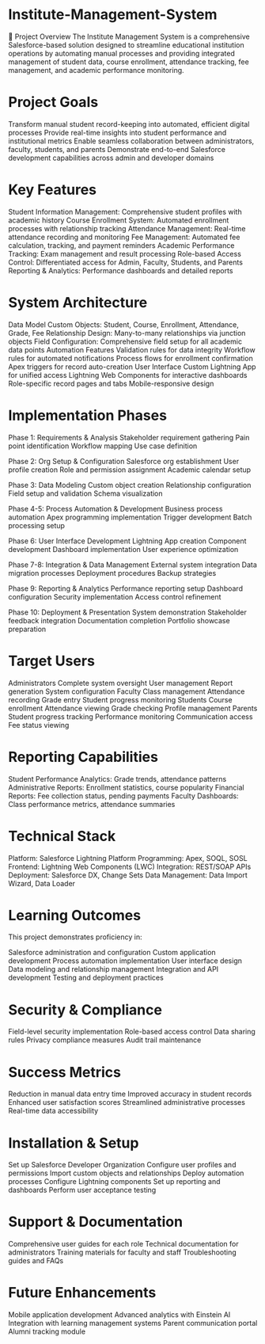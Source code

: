 # Institute-Management-System
📖 Project Overview
The Institute Management System is a comprehensive Salesforce-based solution designed to streamline educational institution operations by automating manual processes and providing integrated management of student data, course enrollment, attendance tracking, fee management, and academic performance monitoring.

# Project Goals

Transform manual student record-keeping into automated, efficient digital processes Provide real-time insights into student performance and institutional metrics
Enable seamless collaboration between administrators, faculty, students, and parents
Demonstrate end-to-end Salesforce development capabilities across admin and developer domains

# Key Features

Student Information Management: Comprehensive student profiles with academic history
Course Enrollment System: Automated enrollment processes with relationship tracking
Attendance Management: Real-time attendance recording and monitoring
Fee Management: Automated fee calculation, tracking, and payment reminders
Academic Performance Tracking: Exam management and result processing
Role-based Access Control: Differentiated access for Admin, Faculty, Students, and Parents
Reporting & Analytics: Performance dashboards and detailed reports

# System Architecture

Data Model
Custom Objects: Student, Course, Enrollment, Attendance, Grade, Fee
Relationship Design: Many-to-many relationships via junction objects
Field Configuration: Comprehensive field setup for all academic data points
Automation Features
Validation rules for data integrity
Workflow rules for automated notifications
Process flows for enrollment confirmation
Apex triggers for record auto-creation
User Interface
Custom Lightning App for unified access
Lightning Web Components for interactive dashboards
Role-specific record pages and tabs
Mobile-responsive design

# Implementation Phases

Phase 1: Requirements & Analysis
Stakeholder requirement gathering
Pain point identification
Workflow mapping
Use case definition

Phase 2: Org Setup & Configuration
Salesforce org establishment
User profile creation
Role and permission assignment
Academic calendar setup

Phase 3: Data Modeling
Custom object creation
Relationship configuration
Field setup and validation
Schema visualization

Phase 4-5: Process Automation & Development
Business process automation
Apex programming implementation
Trigger development
Batch processing setup

Phase 6: User Interface Development
Lightning App creation
Component development
Dashboard implementation
User experience optimization

Phase 7-8: Integration & Data Management
External system integration
Data migration processes
Deployment procedures
Backup strategies

Phase 9: Reporting & Analytics
Performance reporting setup
Dashboard configuration
Security implementation
Access control refinement

Phase 10: Deployment & Presentation
System demonstration
Stakeholder feedback integration
Documentation completion
Portfolio showcase preparation

# Target Users

Administrators
Complete system oversight
User management
Report generation
System configuration
Faculty
Class management
Attendance recording
Grade entry
Student progress monitoring
Students
Course enrollment
Attendance viewing
Grade checking
Profile management
Parents
Student progress tracking
Performance monitoring
Communication access
Fee status viewing

# Reporting Capabilities

Student Performance Analytics: Grade trends, attendance patterns
Administrative Reports: Enrollment statistics, course popularity
Financial Reports: Fee collection status, pending payments
Faculty Dashboards: Class performance metrics, attendance summaries

# Technical Stack

Platform: Salesforce Lightning Platform
Programming: Apex, SOQL, SOSL
Frontend: Lightning Web Components (LWC)
Integration: REST/SOAP APIs
Deployment: Salesforce DX, Change Sets
Data Management: Data Import Wizard, Data Loader

# Learning Outcomes

This project demonstrates proficiency in:

Salesforce administration and configuration
Custom application development
Process automation implementation
User interface design
Data modeling and relationship management
Integration and API development
Testing and deployment practices

# Security & Compliance

Field-level security implementation
Role-based access control
Data sharing rules
Privacy compliance measures
Audit trail maintenance

# Success Metrics

Reduction in manual data entry time
Improved accuracy in student records
Enhanced user satisfaction scores
Streamlined administrative processes
Real-time data accessibility

# Installation & Setup

Set up Salesforce Developer Organization
Configure user profiles and permissions
Import custom objects and relationships
Deploy automation processes
Configure Lightning components
Set up reporting and dashboards
Perform user acceptance testing

# Support & Documentation

Comprehensive user guides for each role
Technical documentation for administrators
Training materials for faculty and staff
Troubleshooting guides and FAQs

# Future Enhancements

Mobile application development
Advanced analytics with Einstein AI
Integration with learning management systems
Parent communication portal
Alumni tracking module
